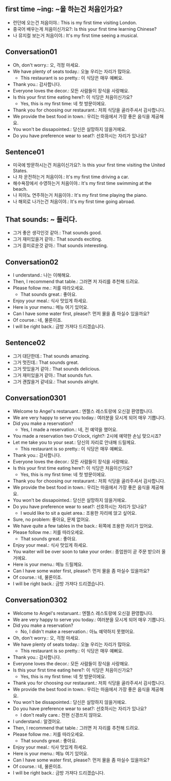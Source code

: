 ## first time ~ing: ~을 하는건 처음인가요?
- 런던에 오는건 처음이야.: This is my first time visiting London.
- 중국어 배우는게 처음이신가요?: Is this your first time learning Chinese?
- 나 뮤지컬 보는거 처음이야.: It's my first time seeing a musical.

## Conversation01
- Oh, don't worry.: 오, 걱정 마세요.
- We have plenty of seats today.: 오늘 우리는 자리가 많아요.
    - This restaurant is so pretty.: 이 식당은 매우 예뻐요.
- Thank you.: 감사합니다.
- Everyone loves the decor.: 모든 사람들이 장식을 사랑해요.
- Is this your first time eating here?: 이 식당은 처음이신가요?
    - Yes, this is my first time: 네 첫 방문이에요.
- Thank you for choosing our restaurant.: 저희 식당을 골라주셔서 감사합니다.
- We provide the best food in town.: 우리는 마음에서 가장 좋은 음식을 제공해요.
- You won't be dissapointed.: 당신은 실망하지 않을거에요.
- Do you have preference wear to seat?: 선호하시는 자리가 있나요?

## Sentence01
- 미국에 방문하시는건 처음이신가요?: Is this your first time visiting the United States.
- 나 차 운전하는거 처음이야.: It's my first time driving a car.
- 해수욕장에서 수영하는거 처음이야.: It's my first time swimming at the beach.
- 나 피아노 연주하는거 처음이야.: It's my first time playing the piano.
- 나 해외로 나가는건 처음이야.: It's my first time going abroad.

## That sounds: ~ 들리다.
- 그거 좋은 생각인것 같아.: That sounds good.
- 그거 재미있을거 같아.: That sounds exciting.
- 그거 흥미로운것 같아.: That sounds interesting.

## Conversation02
- I understand.:  나는 이해해요.
- Then, I recommend that table.: 그러면 저 자리를 추천해 드려요.
- Please follow me.: 저를 따라오세요.
    - That sounds great.: 좋아요.
- Enjoy your meal.: 식사 맛있게 하세요.
- Here is your menu.: 메뉴 여기 있어요.
- Can I have some water first, please?: 먼저 물을 좀 마실수 있을까요?
- Of course.: 네, 물론이죠.
- I will be right back.: 금방 가져다 드리겠습니다.

## Sentence02
- 그거 대단한데.: That sounds amazing.
- 그거 멋진데.: That sounds great.
- 그거 맛있을거 같아.: That sounds delicious.
- 그거 재미있을거 같아.: That sounds fun.
- 그거 괜찮을거 같네요.: That sounds alright.

## Conversation0301
- Welcome to Angel's restaruant.: 엔젤스 레스토랑에 오신걸 환영합니다.
- We are very happy to serve you today.: 여러분을 모시게 되어 매우 기쁩니다.
- Did you make a reservation?
    - Yes, I made a reservation.: 네, 전 예약을 했어요.
- You made a reservation two O'clock, right?: 2시에 예약한 손님 맞으시죠?
- Let me take you to your seat.: 당신의 자리로 안내해 드릴께요.
    - This restaurant is so pretty.: 이 식당은 매우 예뻐요.
- Thank you.: 감사합니다.
- Everyone loves the decor.: 모든 사람들이 장식을 사랑해요.
- Is this your first time eating here?: 이 식당은 처음이신가요?
    - Yes, this is my first time: 네 첫 방문이에요.
- Thank you for choosing our restaurant.: 저희 식당을 골라주셔서 감사합니다.
- We provide the best food in town.: 우리는 마음에서 가장 좋은 음식을 제공해요.
- You won't be dissapointed.: 당신은 실망하지 않을거에요.
- Do you have preference wear to seat?: 선호하시는 자리가 있나요?
    - I would like to sit a quiet area.: 조용한 자리에 앉고 싶어요.
- Sure, no problem: 좋아요, 문제 없어요.
- We have quite a few tables in the back.: 뒤쪽에 조용한 자리가 있어요.
- Please follow me.: 저를 따라오세요.
    - That sounds great.: 좋아요.
- Enjoy your meal.: 식사 맛있게 하세요.
- You waiter will be over soon to take your order.: 종업원이 곧 주문 받으러 올거에요.
- Here is your menu.: 메뉴 드릴께요.
- Can I have some water first, please?: 먼저 물을 좀 마실수 있을까요?
- Of course.: 네, 물론이죠.
- I will be right back.: 금방 가져다 드리겠습니다.

## Conversation0302
- Welcome to Angel's restaruant.: 엔젤스 레스토랑에 오신걸 환영합니다.
- We are very happy to serve you today.: 여러분을 모시게 되어 매우 기쁩니다.
- Did you make a reservation?
    - No, I didn't make a reservation.: 아뇨 예약하지 못했어요.
- Oh, don't worry.: 오, 걱정 마세요.
- We have plenty of seats today.: 오늘 우리는 자리가 많아요.
    - This restaurant is so pretty.: 이 식당은 매우 예뻐요.
- Thank you.: 감사합니다.
- Everyone loves the decor.: 모든 사람들이 장식을 사랑해요.
- Is this your first time eating here?: 이 식당은 처음이신가요?
    - Yes, this is my first time: 네 첫 방문이에요.
- Thank you for choosing our restaurant.: 저희 식당을 골라주셔서 감사합니다.
- We provide the best food in town.: 우리는 마음에서 가장 좋은 음식을 제공해요.
- You won't be dissapointed.: 당신은 실망하지 않을거에요.
- Do you have preference wear to seat?: 선호하시는 자리가 있나요?
    - I don't really care.: 전현 신경쓰지 않아요.
- I understand.: 알겠어요.
- Then, I recommend that table.: 그러면 저 자리를 추천해 드려요.
- Please follow me.: 저를 따라오세요.
    - That sounds great.: 좋아요.
- Enjoy your meal.: 식사 맛있게 하세요.
- Here is your menu.: 메뉴 여기 있어요.
- Can I have some water first, please?: 먼저 물을 좀 마실수 있을까요?
- Of course.: 네, 물론이죠.
- I will be right back.: 금방 가져다 드리겠습니다.
